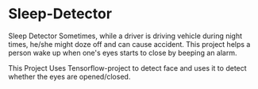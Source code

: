 # Sleep-Detector
Sleep Detector
Sometimes, while a driver is driving vehicle during night times, he/she might doze off and can cause accident.
This project helps a person wake up when one's eyes starts to close by beeping an alarm.

This Project Uses Tensorflow-project to detect face and uses it to detect whether the eyes are opened/closed.
